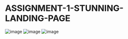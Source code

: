 # ASSIGNMENT-1-STUNNING-LANDING-PAGE
![image](https://user-images.githubusercontent.com/109234037/180634724-8f336259-bf0e-4a9f-8968-ab428a11a97a.png)
![image](https://user-images.githubusercontent.com/109234037/180634728-8678be27-c367-4c99-bdea-6d8dc167564a.png)
![image](https://user-images.githubusercontent.com/109234037/180634735-7724e709-742b-4881-9385-4182d5d2cf6a.png)

